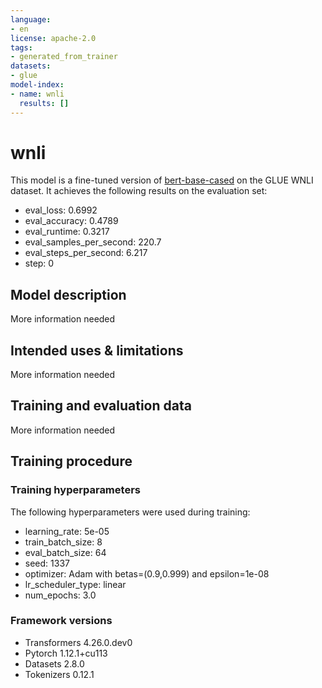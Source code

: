 ```yaml
---
language:
- en
license: apache-2.0
tags:
- generated_from_trainer
datasets:
- glue
model-index:
- name: wnli
  results: []
---
```


<!-- This model card has been generated automatically according to the information the Trainer had access to. You
should probably proofread and complete it, then remove this comment. -->

# wnli

This model is a fine-tuned version of [bert-base-cased](https://huggingface.co/bert-base-cased) on the GLUE WNLI dataset.
It achieves the following results on the evaluation set:
- eval_loss: 0.6992
- eval_accuracy: 0.4789
- eval_runtime: 0.3217
- eval_samples_per_second: 220.7
- eval_steps_per_second: 6.217
- step: 0

## Model description

More information needed

## Intended uses & limitations

More information needed

## Training and evaluation data

More information needed

## Training procedure

### Training hyperparameters

The following hyperparameters were used during training:
- learning_rate: 5e-05
- train_batch_size: 8
- eval_batch_size: 64
- seed: 1337
- optimizer: Adam with betas=(0.9,0.999) and epsilon=1e-08
- lr_scheduler_type: linear
- num_epochs: 3.0

### Framework versions

- Transformers 4.26.0.dev0
- Pytorch 1.12.1+cu113
- Datasets 2.8.0
- Tokenizers 0.12.1
